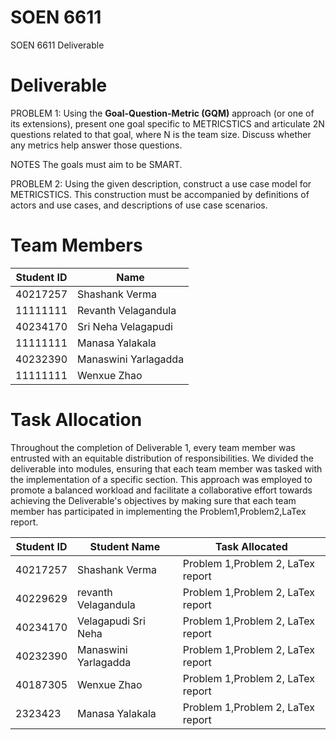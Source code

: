 # SOEN 6611
SOEN 6611 Deliverable

# Deliverable

PROBLEM 1: Using the **Goal-Question-Metric (GQM)** approach (or one of its extensions), present one goal specific to METRICSTICS and articulate 2N questions related to that goal, where N is the team size. Discuss whether any metrics help answer those questions. 

NOTES The goals must aim to be SMART. 

PROBLEM 2: Using the given description, construct a use case model for METRICSTICS. This construction must be accompanied by definitions of actors and use cases, and descriptions of use case scenarios.


# Team Members

|Student ID                |Name                          |
|----------------|-------------------------------|
|40217257|Shashank Verma           |
|11111111|Revanth	Velagandula           |
|40234170|Sri Neha	Velagapudi           |
|11111111|Manasa	Yalakala           |
|40232390|Manaswini	Yarlagadda           |
|11111111|Wenxue	Zhao           |

# Task Allocation

Throughout the completion of Deliverable 1, every team member was entrusted with an equitable distribution of responsibilities. We divided the deliverable into modules, ensuring that each team member was tasked with the implementation of a specific section. This approach was employed to promote a balanced workload and facilitate a collaborative effort towards achieving the Deliverable's objectives by making sure that each team member has participated in implementing the Problem1,Problem2,LaTex report.

| Student ID | Student Name  | Task Allocated |
| -------- | -------- | -------- |
| 40217257   | Shashank Verma   | Problem 1,Problem 2, LaTex report   |
| 40229629  | revanth Velagandula   | Problem 1,Problem 2, LaTex report   |
|40234170   | Velagapudi Sri Neha   | Problem 1,Problem 2, LaTex report  |
|40232390|Manaswini Yarlagadda | Problem 1,Problem 2, LaTex report|
|40187305| Wenxue Zhao| Problem 1,Problem 2, LaTex report|
|   2323423     | Manasa Yalakala| Problem 1,Problem 2, LaTex report|



